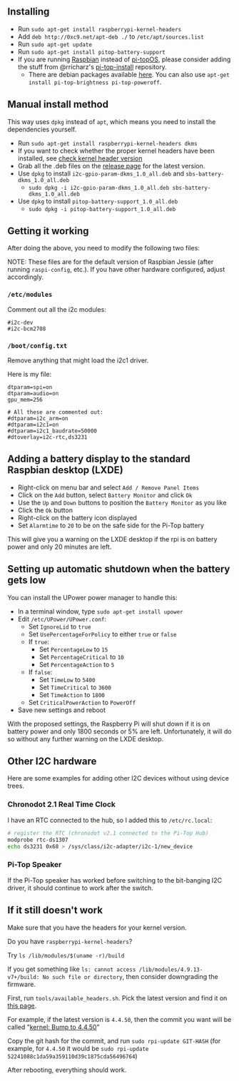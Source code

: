 ## Installing

 - Run `sudo apt-get install raspberrypi-kernel-headers`
 - Add `deb http://0xc9.net/apt-deb ./` to `/etc/apt/sources.list`
 - Run `sudo apt-get update`
 - Run `sudo apt-get install pitop-battery-support`
 - If you are running [Raspbian](http://www.raspbian.org)
   instead of [pi-topOS](https://pi-top.com/get-started),
   please consider adding the stuff from @rricharz's
   [pi-top-install](https://github.com/rricharz/pi-top-install)
   repository.
   * There are debian packages available
     [here](https://github.com/bcnjr5/pi-top-install.deb/releases).
     You can also use `apt-get install pi-top-brightness pi-top-poweroff`.

## Manual install method

This way uses `dpkg` instead of `apt`, which means you need to install
the dependencies yourself.

 - Run `sudo apt-get install raspberrypi-kernel-headers dkms`
 - If you want to check whether the proper kernel headers have been installed, see
   [check kernel header version](https://www.raspberrypi.org/forums/viewtopic.php?f=66&t=176897)
 - Grab all the .deb files on the
   [release page](https://github.com/bcnjr5/linux-pitop-battery/releases)
   for the latest version.
 - Use `dpkg` to install `i2c-gpio-param-dkms_1.0_all.deb` and
   `sbs-battery-dkms_1.0_all.deb`
   * `sudo dpkg -i i2c-gpio-param-dkms_1.0_all.deb sbs-battery-dkms_1.0_all.deb`
 - Use `dpkg` to install `pitop-battery-support_1.0_all.deb`
   * `sudo dpkg -i pitop-battery-support_1.0_all.deb`

## Getting it working

After doing the above, you need to modify the following two files:

NOTE:
These files are for the default version of Raspbian Jessie (after running
`raspi-config`, etc.).
If you have other hardware configured, adjust accordingly.

### `/etc/modules`

Comment out all the i2c modules:

```
#i2c-dev
#i2c-bcm2708
```

### `/boot/config.txt`

Remove anything that might load the i2c1 driver.

Here is my file:

```
dtparam=spi=on
dtparam=audio=on
gpu_mem=256

# All these are commented out:
#dtparam=i2c_arm=on
#dtparam=i2c1=on
#dtparam=i2c1_baudrate=50000
#dtoverlay=i2c-rtc,ds3231
```

## Adding a battery display to the standard Raspbian desktop (LXDE)

 - Right-click on menu bar and select `Add / Remove Panel Items`
 - Click on the `Add` button, select `Battery Monitor` and click `Ok`
 - Use the `Up` and `Down` buttons to position the `Battery Monitor`
   as you like
 - Click the `Ok` button
 - Right-click on the battery icon displayed
 - Set `Alarmtime` to `20` to be on the safe side for the Pi-Top battery

This will give you a warning on the LXDE desktop if the rpi is on battery
power and only 20 minutes are left.

## Setting up automatic shutdown when the battery gets low

You can install the UPower power manager to handle this:

 - In a terminal window, type `sudo apt-get install upower`
 - Edit `/etc/UPower/UPower.conf`:
   * Set `IgnoreLid` to `true`
   * Set `UsePercentageForPolicy` to either `true` or `false`
   * If `true`:
     - Set `PercentageLow` to `15`
     - Set `PercentageCritical` to `10`
     - Set `PercentageAction` to `5`
   * If `false`:
     - Set `TimeLow` to `5400`
     - Set `TimeCritical` to `3600`
     - Set `TimeAction` to `1800`
   * Set `CriticalPowerAction` to `PowerOff`
 - Save new settings and reboot

With the proposed settings, the Raspberry Pi will shut down if it is on
battery power and only 1800 seconds or 5% are left.
Unfortunately, it will do so without any further warning on the LXDE
desktop.

## Other I2C hardware

Here are some examples for adding other I2C devices without using
device trees.

### Chronodot 2.1 Real Time Clock

I have an RTC connected to the hub, so I added this to `/etc/rc.local`:

```sh
# register the RTC (chronodot v2.1 connected to the Pi-Top Hub)
modprobe rtc-ds1307
echo ds3231 0x68 > /sys/class/i2c-adapter/i2c-1/new_device
```

### Pi-Top Speaker

If the Pi-Top speaker has worked before switching to the bit-banging
I2C driver, it should continue to work after the switch.

## If it still doesn't work

Make sure that you have the headers for your kernel version.

Do you have `raspberrypi-kernel-headers`?

Try `ls /lib/modules/$(uname -r)/build`

If you get something like
`ls: cannot access /lib/modules/4.9.13-v7+/build: No such file or directory`,
then consider downgrading the firmware.

First, run `tools/available_headers.sh`.
Pick the latest version and find it on
[this page](https://github.com/Hexxeh/rpi-firmware/commits/master).

For example, if the latest version is `4.4.50`, then
the commit you want will be called
"[kernel: Bump to 4.4.50](https://github.com/Hexxeh/rpi-firmware/commit/52241088c1da59a359110d39c1875cda56496764)"

Copy the git hash for the commit, and run `sudo rpi-update GIT-HASH`
(for example, for `4.4.50` it would be
`sudo rpi-update 52241088c1da59a359110d39c1875cda56496764`)

After rebooting, everything should work.

